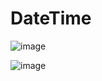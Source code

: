# DateTime

![image](https://github.com/user-attachments/assets/90f6b66d-b5c6-4e33-9902-8fb692697319)

![image](https://github.com/user-attachments/assets/b05bf3ee-1dcd-4221-b4fa-3fb72e17ec2a)

